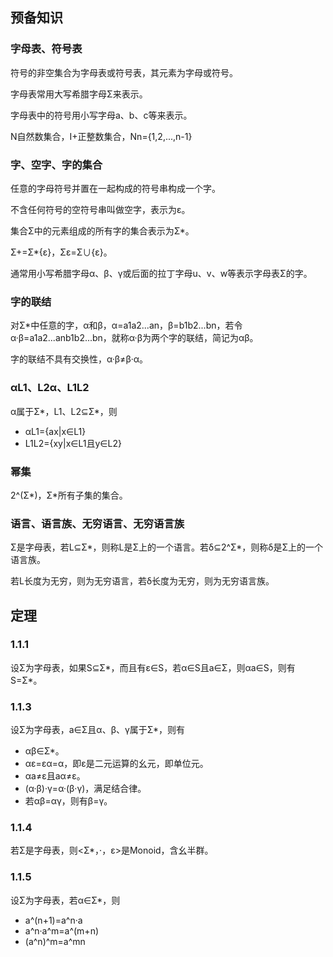 ## 预备知识

### 字母表、符号表

符号的非空集合为字母表或符号表，其元素为字母或符号。

字母表常用大写希腊字母Σ来表示。

字母表中的符号用小写字母a、b、c等来表示。

N自然数集合，I+正整数集合，Nn={1,2,...,n-1}

### 字、空字、字的集合

任意的字母符号并置在一起构成的符号串构成一个字。

不含任何符号的空符号串叫做空字，表示为ε。

集合Σ中的元素组成的所有字的集合表示为Σ*。

Σ+=Σ*\{ε}，Σε=Σ∪{ε}。

通常用小写希腊字母α、β、γ或后面的拉丁字母u、v、w等表示字母表Σ的字。

### 字的联结

对Σ*中任意的字，α和β，α=a1a2...an，β=b1b2...bn，若令α·β=a1a2...anb1b2...bn，就称α·β为两个字的联结，简记为αβ。

字的联结不具有交换性，α·β≠β·α。

### αL1、L2α、L1L2

α属于Σ*，L1、L2⊆Σ*，则

* αL1={ax|x∈L1}
* L1L2={xy|x∈L1且y∈L2}

### 幂集

2^(Σ*)，Σ*所有子集的集合。

### 语言、语言族、无穷语言、无穷语言族

Σ是字母表，若L⊆Σ*，则称L是Σ上的一个语言。若δ⊆2^Σ*，则称δ是Σ上的一个语言族。

若L长度为无穷，则为无穷语言，若δ长度为无穷，则为无穷语言族。



## 定理

### 1.1.1

设Σ为字母表，如果S⊆Σ*，而且有ε∈S，若α∈S且a∈Σ，则αa∈S，则有S=Σ*。

### 1.1.3

设Σ为字母表，a∈Σ且α、β、γ属于Σ*，则有

* αβ∈Σ*。
* αε=εα=α，即ε是二元运算的幺元，即单位元。
* αa≠ε且aα≠ε。
* (α·β)·γ=α·(β·γ)，满足结合律。
* 若αβ=αγ，则有β=γ。

### 1.1.4

若Σ是字母表，则<Σ*，·，ε>是Monoid，含幺半群。

### 1.1.5

设Σ为字母表，若α∈Σ*，则

* a^(n+1)=a^n·a
* a^n·a^m=a^(m+n)
* (a^n)^m=a^mn














